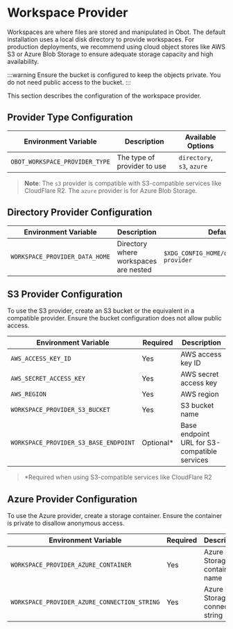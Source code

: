 # Workspace Provider

Workspaces are where files are stored and manipulated in Obot. The default installation uses a local disk directory to provide workspaces. For production deployments, we recommend using cloud object stores like AWS S3 or Azure Blob Storage to ensure adequate storage capacity and high availability.

:::warning
Ensure the bucket is configured to keep the objects private. You do not need public access to the bucket.
:::

This section describes the configuration of the workspace provider.

## Provider Type Configuration

| Environment Variable | Description | Available Options |
|----------------------|-------------|-------------------|
| `OBOT_WORKSPACE_PROVIDER_TYPE` | The type of provider to use | `directory`, `s3`, `azure` |

> **Note**: The `s3` provider is compatible with S3-compatible services like CloudFlare R2. The `azure` provider is for Azure Blob Storage.

## Directory Provider Configuration

| Environment Variable | Description | Default |
|----------------------|-------------|---------|
| `WORKSPACE_PROVIDER_DATA_HOME` | Directory where workspaces are nested | `$XDG_CONFIG_HOME/obot/workspace-provider` |

## S3 Provider Configuration

To use the S3 provider, create an S3 bucket or the equivalent in a compatible provider. Ensure the bucket configuration does not allow public access.

| Environment Variable | Required | Description |
|----------------------|----------|-------------|
| `AWS_ACCESS_KEY_ID` | Yes | AWS access key ID |
| `AWS_SECRET_ACCESS_KEY` | Yes | AWS secret access key |
| `AWS_REGION` | Yes | AWS region |
| `WORKSPACE_PROVIDER_S3_BUCKET` | Yes | S3 bucket name |
| `WORKSPACE_PROVIDER_S3_BASE_ENDPOINT` | Optional* | Base endpoint URL for S3-compatible services |

> *Required when using S3-compatible services like CloudFlare R2

## Azure Provider Configuration

To use the Azure provider, create a storage container. Ensure the container is private to disallow anonymous access.

| Environment Variable | Required | Description |
|----------------------|----------|-------------|
| `WORKSPACE_PROVIDER_AZURE_CONTAINER` | Yes | Azure Blob Storage container name |
| `WORKSPACE_PROVIDER_AZURE_CONNECTION_STRING` | Yes | Azure Blob Storage connection string |

